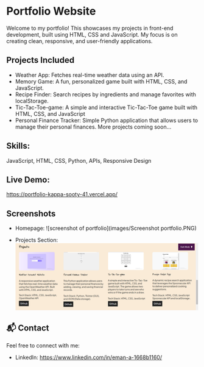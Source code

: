 # Portfolio Website
Welcome to my portfolio! This showcases my projects in front-end development, built using HTML, CSS and JavaScript. My focus is on creating clean, responsive, and user-friendly applications.

## Projects Included
- Weather App:  Fetches real-time weather data using an API.
- Memory Game: A fun, personalized game built with HTML, CSS, and JavaScript.
- Recipe Finder: Search recipes by ingredients and manage favorites with localStorage.
- Tic-Tac-Toe-game: A simple and interactive Tic-Tac-Toe game built with HTML, CSS, and JavaScript
- Personal Finance Tracker: Simple Python application that allows users to manage their personal finances.
More projects coming soon...

## Skills: 
JavaScript, HTML, CSS, Python, APIs, Responsive Design

## Live Demo:
https://portfolio-kappa-sooty-41.vercel.app/

## Screenshots  
- Homepage: 
  ![screenshot of portfolio](images/Screenshot portfolio.PNG)

- Projects Section:
    ![screenshot of project section](images/projects-section.PNG)


## 📬 Contact  
Feel free to connect with me:  
- LinkedIn: https://www.linkedin.com/in/eman-a-1668b1160/

